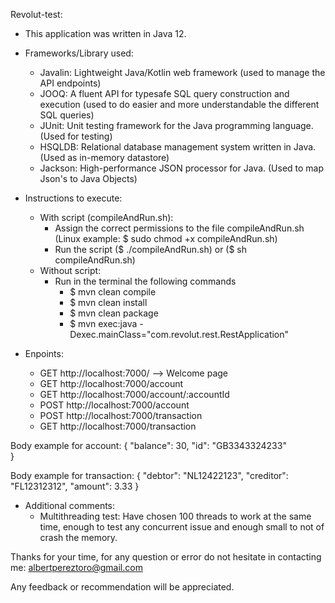 Revolut-test:

- This application was written in Java 12.
- Frameworks/Library used:
    - Javalin: Lightweight Java/Kotlin web framework (used to manage the API endpoints)
    - JOOQ: A fluent API for typesafe SQL query construction and execution (used to do easier and more understandable the different SQL queries)
    - JUnit: Unit testing framework for the Java programming language. (Used for testing)
    - HSQLDB: Relational database management system written in Java. (Used as in-memory datastore)
    - Jackson: High-performance JSON processor for Java. (Used to map Json's to Java Objects)

- Instructions to execute:
  - With script (compileAndRun.sh):
     - Assign the correct permissions to the file compileAndRun.sh (Linux example: $ sudo chmod +x compileAndRun.sh)
     - Run the script ($ ./compileAndRun.sh) or ($ sh compileAndRun.sh)
  - Without script:
    - Run in the terminal the following commands
        - $ mvn clean compile
        - $ mvn clean install
        - $ mvn clean package
        - $ mvn exec:java -Dexec.mainClass="com.revolut.rest.RestApplication"

- Enpoints:
  - GET http://localhost:7000/        --> Welcome page
  - GET http://localhost:7000/account
  - GET http://localhost:7000/account/:accountId  
  - POST http://localhost:7000/account
  - POST http://localhost:7000/transaction 
  - GET http://localhost:7000/transaction 

Body example for account:
    {
		"balance": 30,
		"id": "GB3343324233"	
    }
    
Body example for transaction:
    {
		"debtor": "NL12422123",	
		"creditor": "FL12312312",
		"amount": 3.33
    }
- Additional comments:
    - Multithreading test: Have chosen 100 threads to work at the same time, enough to test any concurrent issue and enough small to not of crash the memory.

Thanks for your time, for any question or error do not hesitate in contacting me: albertpereztoro@gmail.com

Any feedback or recommendation will be appreciated.